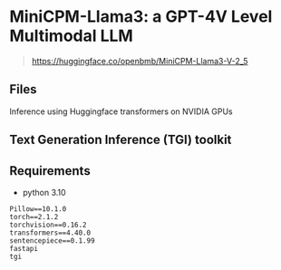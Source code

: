 # MiniCPM-Llama3: a GPT-4V Level Multimodal LLM

> https://huggingface.co/openbmb/MiniCPM-Llama3-V-2_5

## Files

Inference using Huggingface transformers on NVIDIA GPUs

## Text Generation Inference (TGI) toolkit


## Requirements
- python 3.10
```
Pillow==10.1.0
torch==2.1.2
torchvision==0.16.2
transformers==4.40.0
sentencepiece==0.1.99
fastapi
tgi
```